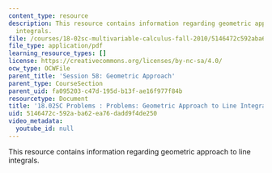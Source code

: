 ```yaml
---
content_type: resource
description: This resource contains information regarding geometric approach to line
  integrals.
file: /courses/18-02sc-multivariable-calculus-fall-2010/5146472c592aba62ea76dadd9f4de250_MIT18_02SC_pb_58_quest.pdf
file_type: application/pdf
learning_resource_types: []
license: https://creativecommons.org/licenses/by-nc-sa/4.0/
ocw_type: OCWFile
parent_title: 'Session 58: Geometric Approach'
parent_type: CourseSection
parent_uid: fa095203-c47d-195d-b13f-ae16f977f84b
resourcetype: Document
title: '18.02SC Problems : Problems: Geometric Approach to Line Integrals'
uid: 5146472c-592a-ba62-ea76-dadd9f4de250
video_metadata:
  youtube_id: null
---
```

This resource contains information regarding geometric approach to line integrals.